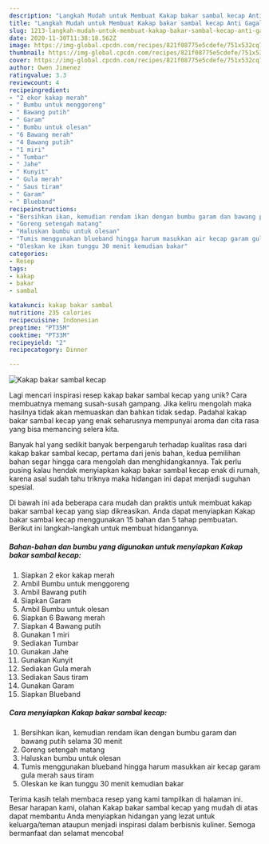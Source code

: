 ```yaml
---
description: "Langkah Mudah untuk Membuat Kakap bakar sambal kecap Anti Gagal"
title: "Langkah Mudah untuk Membuat Kakap bakar sambal kecap Anti Gagal"
slug: 1213-langkah-mudah-untuk-membuat-kakap-bakar-sambal-kecap-anti-gagal
date: 2020-11-30T11:38:18.562Z
image: https://img-global.cpcdn.com/recipes/821f08775e5cdefe/751x532cq70/kakap-bakar-sambal-kecap-foto-resep-utama.jpg
thumbnail: https://img-global.cpcdn.com/recipes/821f08775e5cdefe/751x532cq70/kakap-bakar-sambal-kecap-foto-resep-utama.jpg
cover: https://img-global.cpcdn.com/recipes/821f08775e5cdefe/751x532cq70/kakap-bakar-sambal-kecap-foto-resep-utama.jpg
author: Owen Jimenez
ratingvalue: 3.3
reviewcount: 4
recipeingredient:
- "2 ekor kakap merah"
- " Bumbu untuk menggoreng"
- " Bawang putih"
- " Garam"
- " Bumbu untuk olesan"
- "6 Bawang merah"
- "4 Bawang putih"
- "1 miri"
- " Tumbar"
- " Jahe"
- " Kunyit"
- " Gula merah"
- " Saus tiram"
- " Garam"
- " Blueband"
recipeinstructions:
- "Bersihkan ikan, kemudian rendam ikan dengan bumbu garam dan bawang putih selama 30 menit"
- "Goreng setengah matang"
- "Haluskan bumbu untuk olesan"
- "Tumis menggunakan blueband hingga harum masukkan air kecap garam gula merah saus tiram"
- "Oleskan ke ikan tunggu 30 menit kemudian bakar"
categories:
- Resep
tags:
- kakap
- bakar
- sambal

katakunci: kakap bakar sambal 
nutrition: 235 calories
recipecuisine: Indonesian
preptime: "PT35M"
cooktime: "PT33M"
recipeyield: "2"
recipecategory: Dinner

---
```



![Kakap bakar sambal kecap](https://img-global.cpcdn.com/recipes/821f08775e5cdefe/751x532cq70/kakap-bakar-sambal-kecap-foto-resep-utama.jpg)

Lagi mencari inspirasi resep kakap bakar sambal kecap yang unik? Cara membuatnya memang susah-susah gampang. Jika keliru mengolah maka hasilnya tidak akan memuaskan dan bahkan tidak sedap. Padahal kakap bakar sambal kecap yang enak seharusnya mempunyai aroma dan cita rasa yang bisa memancing selera kita.



Banyak hal yang sedikit banyak berpengaruh terhadap kualitas rasa dari kakap bakar sambal kecap, pertama dari jenis bahan, kedua pemilihan bahan segar hingga cara mengolah dan menghidangkannya. Tak perlu pusing kalau hendak menyiapkan kakap bakar sambal kecap enak di rumah, karena asal sudah tahu triknya maka hidangan ini dapat menjadi suguhan spesial.


Di bawah ini ada beberapa cara mudah dan praktis untuk membuat kakap bakar sambal kecap yang siap dikreasikan. Anda dapat menyiapkan Kakap bakar sambal kecap menggunakan 15 bahan dan 5 tahap pembuatan. Berikut ini langkah-langkah untuk membuat hidangannya.

<!--inarticleads1-->

##### Bahan-bahan dan bumbu yang digunakan untuk menyiapkan Kakap bakar sambal kecap:

1. Siapkan 2 ekor kakap merah
1. Ambil  Bumbu untuk menggoreng
1. Ambil  Bawang putih
1. Siapkan  Garam
1. Ambil  Bumbu untuk olesan
1. Siapkan 6 Bawang merah
1. Siapkan 4 Bawang putih
1. Gunakan 1 miri
1. Sediakan  Tumbar
1. Gunakan  Jahe
1. Gunakan  Kunyit
1. Sediakan  Gula merah
1. Sediakan  Saus tiram
1. Gunakan  Garam
1. Siapkan  Blueband




<!--inarticleads2-->

##### Cara menyiapkan Kakap bakar sambal kecap:

1. Bersihkan ikan, kemudian rendam ikan dengan bumbu garam dan bawang putih selama 30 menit
1. Goreng setengah matang
1. Haluskan bumbu untuk olesan
1. Tumis menggunakan blueband hingga harum masukkan air kecap garam gula merah saus tiram
1. Oleskan ke ikan tunggu 30 menit kemudian bakar




Terima kasih telah membaca resep yang kami tampilkan di halaman ini. Besar harapan kami, olahan Kakap bakar sambal kecap yang mudah di atas dapat membantu Anda menyiapkan hidangan yang lezat untuk keluarga/teman ataupun menjadi inspirasi dalam berbisnis kuliner. Semoga bermanfaat dan selamat mencoba!
